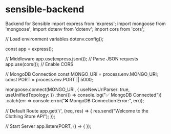 # sensible-backend
Backend for Sensible
import express from 'express';
import mongoose from 'mongoose';
import dotenv from 'dotenv';
import cors from 'cors';

// Load environment variables
dotenv.config();

const app = express();

// Middleware
app.use(express.json()); // Parse JSON requests
app.use(cors()); // Enable CORS

// MongoDB Connection
const MONGO_URI = process.env.MONGO_URI;
const PORT = process.env.PORT || 5000;

mongoose.connect(MONGO_URI, {
  useNewUrlParser: true,
  useUnifiedTopology:
})
.then(() => console.log("✅ MongoDB Connected"))
.catch(err => console.error("❌ MongoDB Connection Error:", err));

// Default Route
app.get('/', (req, res) => {
  res.send("Welcome to the Clothing Store API");
});

// Start Server
app.listen(PORT, () => {
});
